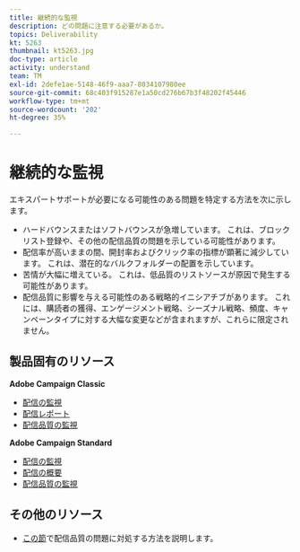 ```yaml
---
title: 継続的な監視
description: どの問題に注意する必要があるか。
topics: Deliverability
kt: 5263
thumbnail: kt5263.jpg
doc-type: article
activity: understand
team: TM
exl-id: 2defe1ae-5148-46f9-aaa7-8034107980ee
source-git-commit: 68c403f915287e1a50cd276b67b3f48202f45446
workflow-type: tm+mt
source-wordcount: '202'
ht-degree: 35%

---
```


# 継続的な監視

エキスパートサポートが必要になる可能性のある問題を特定する方法を次に示します。

* ハードバウンスまたはソフトバウンスが急増しています。 これは、ブロックリスト登録や、その他の配信品質の問題を示している可能性があります。
* 配信率が高いままの間、開封率およびクリック率の指標が顕著に減少しています。 これは、潜在的なバルクフォルダーの配置を示しています。
* 苦情が大幅に増えている。 これは、低品質のリストソースが原因で発生する可能性があります。
* 配信品質に影響を与える可能性のある戦略的イニシアチブがあります。 これには、購読者の獲得、エンゲージメント戦略、シーズナル戦略、頻度、キャンペーンタイプに対する大幅な変更などが含まれますが、これらに限定されません。

## 製品固有のリソース

**Adobe Campaign Classic**

* [配信の監視](https://experienceleague.adobe.com/docs/campaign-classic/using/sending-messages/monitoring-deliveries/about-delivery-monitoring.html?lang=ja)
* [配信レポート](https://experienceleague.adobe.com/docs/campaign-classic/using/reporting/reports-on-deliveries/delivery-reports.html?lang=ja)
* [配信品質の監視](https://experienceleague.adobe.com/docs/campaign-classic/using/sending-messages/deliverability-management/monitoring-deliverability.html?lang=ja)

**Adobe Campaign Standard**

* [配信の監視](https://experienceleague.adobe.com/docs/campaign-standard/using/testing-and-sending/monitoring-messages/monitoring-a-delivery.html?lang=ja)
* [配信の概要](https://docs-author-stg.corp.adobe.com/content/help/en/campaign-standard/using/reporting/list-of-reports/delivery-summary.html)
* [配信品質の監視](https://experienceleague.adobe.com/docs/campaign-standard/using/testing-and-sending/managing-deliverability/monitor-deliverability.html?lang=ja#testing-and-sending)

## その他のリソース

* [この節](/help/additional-resources/troubleshooting.md)で配信品質の問題に対処する方法を説明します。
